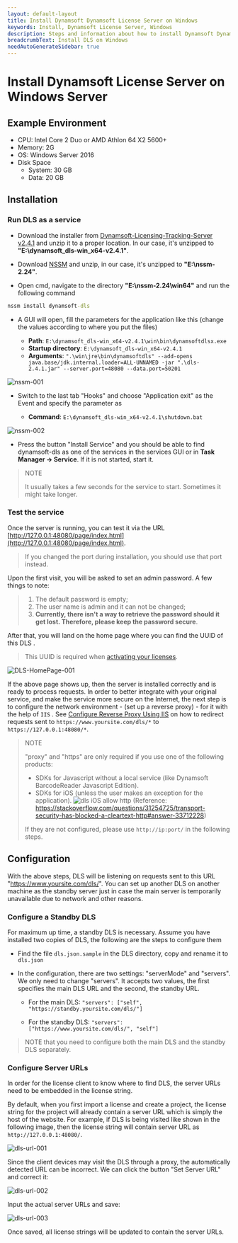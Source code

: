 ```yaml
---
layout: default-layout
title: Install Dynamsoft Dynamsoft License Server on Windows
keywords: Install, Dynamsoft License Server, Windows
description: Steps and information about how to install Dynamsoft Dynamsoft License Server on Windows
breadcrumbText: Install DLS on Windows
needAutoGenerateSidebar: true
---
```


# Install Dynamsoft License Server on Windows Server

## Example Environment

* CPU: Intel Core 2 Duo or AMD Athlon 64 X2 5600+
* Memory: 2G
* OS: Windows Server 2016
* Disk Space
  * System: 30 GB
  * Data: 20 GB

## Installation

### Run DLS as a service

* Download the installer from [Dynamsoft-Licensing-Tracking-Server v2.4.1](https://tst.dynamsoft.com/public/download/dls/2.4.1/dynamsoft_dls-win_x64-v2.4.1.zip) and unzip it to a proper location. In our case, it's unzipped to **"E:\dynamsoft_dls-win_x64-v2.4.1"**.

* Download [NSSM](https://nssm.cc/ci/nssm-2.24-101-g897c7ad.zip) and unzip, in our case, it's unzipped to **"E:\nssm-2.24"**.

* Open cmd, navigate to the directory **"E:\nssm-2.24\win64"** and run the following command

```cmd
nssm install dynamsoft-dls
```

* A GUI will open, fill the parameters for the application like this (change the values according to where you put the files)

  * **Path**: `E:\dynamsoft_dls-win_x64-v2.4.1\win\bin\dynamsoftdlsx.exe`
  * **Startup directory**: `E:\dynamsoft_dls-win_x64-v2.4.1`
  * **Arguments**: `".\win\jre\bin\dynamsoftdls" --add-opens java.base/jdk.internal.loader=ALL-UNNAMED -jar ".\dls-2.4.1.jar" --server.port=48080 --data.port=50201`

![nssm-001]({{site.assets}}imgs/nssm-001.png)

* Switch to the last tab "Hooks" and choose "Application exit" as the Event and specify the parameter as

  * **Command**: `E:\dynamsoft_dls-win_x64-v2.4.1\shutdown.bat`

![nssm-002]({{site.assets}}imgs/nssm-002.png)

* Press the button "Install Service" and you should be able to find dynamsoft-dls as one of the services in the services GUI or in **Task Manager -> Service**. If it is not started, start it.

> NOTE
>
> It usually takes a few seconds for the service to start. Sometimes it might take longer.

### Test the service

Once the server is running, you can test it via the URL [http://127.0.0.1:48080/page/index.html](http://127.0.0.1:48080/page/index.html).

> If you changed the port during installation, you should use that port instead.

Upon the first visit, you will be asked to set an admin password. A few things to note:

> 1. The default password is empty;
> 2. The user name is admin and it can not be changed;
> 3. **Currently, there isn't a way to retrieve the password should it get lost. Therefore, please keep the password secure**.

After that, you will land on the home page where you can find the UUID of this DLS .

> This UUID is required when [activating your licenses]({{site.selfhosted}}index.html#activate-the-license).

![DLS-HomePage-001]({{site.assets}}imgs/dls-homepage.png)


If the above page shows up, then the server is installed correctly and is ready to process requests. In order to better integrate with your original service, and make the service more secure on the Internet, the next step is to configure the network environment - (set up a reverse proxy) - for it with the help of `IIS` . See [Configure Reverse Proxy Using IIS]({{site.selfhosted}}configurereverseproxyusingiis.html) on how to redirect requests sent to `https://www.yoursite.com/dls/*` to `https://127.0.0.1:48080/*`.

> NOTE 
> 
> "proxy" and "https" are only required if you use one of the following products:
>
> * SDKs for Javascript without a local service (like Dynamsoft BarcodeReader Javascript Edition).
> * SDKs for iOS (unless the user makes an exception for the application). ![dls iOS allow http]({{site.assets}}imgs/dls-iOS-allow-http.png) (Reference: https://stackoverflow.com/questions/31254725/transport-security-has-blocked-a-cleartext-http#answer-33712228)
>
> If they are not configured, please use `http://ip:port/` in the following steps.

## Configuration

With the above steps, DLS will be listening on requests sent to this URL "https://www.yoursite.com/dls/". You can set up another DLS on another machine as the standby server just in case the main server is temporarily unavailable due to network and other reasons.

### Configure a Standby DLS

For maximum up time, a standby DLS is necessary. Assume you have installed two copies of DLS, the following are the steps to configure them

* Find the file `dls.json.sample` in the DLS directory, copy and rename it to `dls.json`

* In the configuration, there are two settings: "serverMode" and "servers". We only need to change "servers". It accepts two values, the first specifies the main DLS URL and the second, the standby URL.

  * For the main DLS: `"servers": ["self", "https://standby.yoursite.com/dls/"]`

  * For the standby DLS: `"servers": ["https://www.yoursite.com/dls/", "self"]`

> NOTE that you need to configure both the main DLS and the standby DLS separately.

### Configure Server URLs

In order for the license client to know where to find DLS, the server URLs need to be embedded in the license string.

By default, when you first import a license and create a project, the license string for the project will already contain a server URL which is simply the host of the website. For example, if DLS is being visited like shown in the following image, then the license string will contain server URL as `http://127.0.0.1:48080/`.

![dls-url-001]({{site.assets}}imgs/dls-url-config-001.png)

Since the client devices may visit the DLS through a proxy, the automatically detected URL can be incorrect. We can click the button "Set Server URL" and correct it:

![dls-url-002]({{site.assets}}imgs/dls-url-config-002.png)

Input the actual server URLs and save:

![dls-url-003]({{site.assets}}imgs/dls-url-config-003.png)

Once saved, all license strings will be updated to contain the server URLs.
